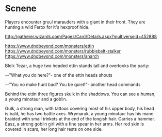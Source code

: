 # Scnene

Players encounter gruul marauders with a giant in their front. They are hunting
a wild Ferox for it's hexproof hide.

http://gatherer.wizards.com/Pages/Card/Details.aspx?multiverseid=452888

https://www.dndbeyond.com/monsters/ettin
https://www.dndbeyond.com/monsters/rubblebelt-stalker
https://www.dndbeyond.com/monsters/anarch

Bleik Tezar, a huge two headed ettin stands tall and overlooks the party:

--"What you do here?"- one of the ettin heads shouts

--"You no make hunt bad? You be quiet!"- another head commands

Behind the ettin three figures skulk in the shaddows. You can see a human, a young minotaur and a goblin.

Gulk, a strong man, with tattoos covering most of his upper body, his head is bald, he has two battle axes.
Wrymaruk, a young minotaur has his mane braided with small trinkets at the end of the longish hair. Carries a hammer.
Easz, a strong goblin girl with a fine spear in her arms. Her red skin is covered in scars, her long hair rests on one side.
